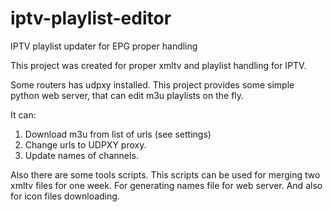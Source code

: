 # iptv-playlist-editor
IPTV playlist updater for EPG proper handling

This project was created for proper xmltv and playlist handling for IPTV.

Some routers has udpxy installed.
This project provides some simple python web server, that can edit m3u playlists on the fly.

It can:
1. Download m3u from list of urls (see settings)
2. Change urls to UDPXY proxy.
3. Update names of channels.

Also there are some tools scripts. This scripts can be used for merging two xmltv files for one week. 
For generating names file for web server. And also for icon files downloading.
